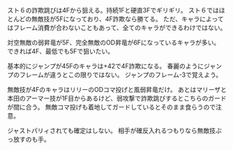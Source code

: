 スト６の詐欺跳びは4Fから狙える。持続1Fと硬直3Fでギリギリ。
スト６ではほとんどの無敵技が5Fになっており、4F詐欺なら勝てる。
ただ、キャラによってはフレーム消費が合わないこともあって、全てのキャラができるわけではない。

対空無敵の弱昇竜が5F、完全無敵のOD昇竜が6Fになっているキャラが多い。
できれば4F、最低でも5Fで狙いたい。

基本的にジャンプが45Fのキャラは+42で4F詐欺になる。
春麗のようにジャンプのフレームが違うとこの限りではない。
ジャンプのフレーム-3で覚えよう。

無敵技が4FのキャラはリリーのODコマ投げと風弱昇竜だけ。
あとはマリーザと本田のアーマー技が1F目からあるけど、弱攻撃で詐欺跳びするとこちらのガードが間に合う。
無敵コマ投げも着地してガードしているとそのまま食らうので注意。

ジャストパリィされても確定はしない。
相手が確反入れるつもりなら無敵技ぶっ放すのも手。
